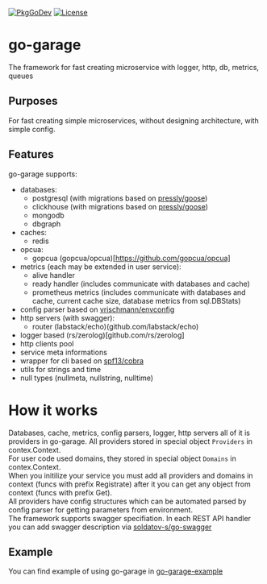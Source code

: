 [![PkgGoDev](https://pkg.go.dev/badge/github.com/soldatov-s/go-garage?status.svg)](https://pkg.go.dev/github.com/soldatov-s/go-garage)
[![License](https://img.shields.io/badge/License-MIT-blue.svg)](https://opensource.org/licenses/MIT)

# go-garage
The framework for fast creating microservice with logger, http, db, metrics, queues

## Purposes
For fast creating simple microservices, without designing architecture, with simple config.

## Features
go-garage supports:  
* databases:
  * postgresql (with migrations based on [pressly/goose](https://github.com/pressly/goose))
  * clickhouse (with migrations based on [pressly/goose](https://github.com/pressly/goose))
  * mongodb
  * dbgraph
* caches:
  * redis
* opcua:
  * gopcua (gopcua/opcua)[https://github.com/gopcua/opcua]
* metrics (each may be extended in user service):
  * alive handler
  * ready handler (includes communicate with databases and cache)
  * prometheus metrics (includes communicate with databases and cache, current cache size, database metrics from sql.DBStats)
* config parser based on [vrischmann/envconfig](github.com/vrischmann/envconfig)
* http servers (with swagger):
  * router (labstack/echo)(github.com/labstack/echo)
* logger based (rs/zerolog)[github.com/rs/zerolog] 
* http clients pool
* service meta informations
* wrapper for cli based on [spf13/cobra](github.com/spf13/cobra)
* utils for strings and time
* null types (nullmeta, nullstring, nulltime)

# How it works
Databases, cache, metrics, config parsers, logger, http servers all of it is providers in go-garage.
All providers stored in special object `Providers` in contex.Context.  
For user code used domains, they stored in special object `Domains` in contex.Context.  
When you initilize your service you must add all providers and domains in context (funcs with prefix Registrate) after it you can get any object from context (funcs with prefix Get).  
All providers have config structures which can be automated parsed by config parser for getting parameters from environment.  
The framework supports swagger specifiation. In each REST API handler you can add swagger description via [soldatov-s/go-swagger](https://github.com/soldatov-s/go-swagger)

## Example
You can find example of using go-garage in [go-garage-example](https://github.com/soldatov-s/go-garage-example)